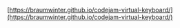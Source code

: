 [https://braumwinter.github.io/codejam-virtual-keyboard/](https://braumwinter.github.io/codejam-virtual-keyboard/)
